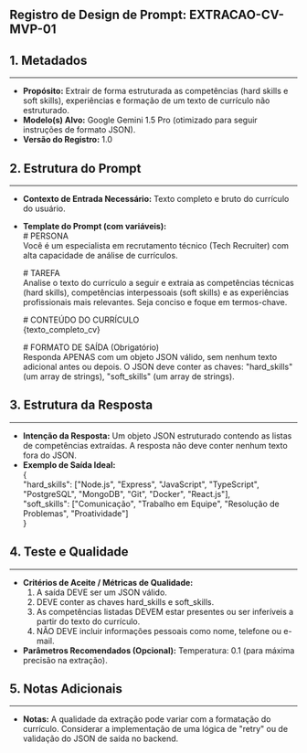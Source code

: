 ## Registro de Design de Prompt: EXTRACAO-CV-MVP-01
## 1\. Metadados
---
* **Propósito:** Extrair de forma estruturada as competências (hard skills e soft skills), experiências e formação de um texto de currículo não estruturado.  
* **Modelo(s) Alvo:** Google Gemini 1.5 Pro (otimizado para seguir instruções de formato JSON).  
* **Versão do Registro:** 1.0

## 2\. Estrutura do Prompt
---
* **Contexto de Entrada Necessário:** Texto completo e bruto do currículo do usuário.  
* **Template do Prompt (com variáveis):**  
  \# PERSONA  
  Você é um especialista em recrutamento técnico (Tech Recruiter) com alta capacidade de análise de currículos.

  \# TAREFA  
  Analise o texto do currículo a seguir e extraia as competências técnicas (hard skills), competências interpessoais (soft skills) e as experiências profissionais mais relevantes. Seja conciso e foque em termos-chave.

  \# CONTEÚDO DO CURRÍCULO  
  {texto\_completo\_cv}

  \# FORMATO DE SAÍDA (Obrigatório)  
  Responda APENAS com um objeto JSON válido, sem nenhum texto adicional antes ou depois. O JSON deve conter as chaves: "hard\_skills" (um array de strings), "soft\_skills" (um array de strings).

## 3\. Estrutura da Resposta
---
* **Intenção da Resposta:** Um objeto JSON estruturado contendo as listas de competências extraídas. A resposta não deve conter nenhum texto fora do JSON.  
* **Exemplo de Saída Ideal:**  
  {  
    "hard\_skills": \["Node.js", "Express", "JavaScript", "TypeScript", "PostgreSQL", "MongoDB", "Git", "Docker", "React.js"\],  
    "soft\_skills": \["Comunicação", "Trabalho em Equipe", "Resolução de Problemas", "Proatividade"\]  
  }

## 4\. Teste e Qualidade
---
* **Critérios de Aceite / Métricas de Qualidade:**  
  1. A saída DEVE ser um JSON válido.  
  2. DEVE conter as chaves hard\_skills e soft\_skills.  
  3. As competências listadas DEVEM estar presentes ou ser inferíveis a partir do texto do currículo.  
  4. NÃO DEVE incluir informações pessoais como nome, telefone ou e-mail.  
* **Parâmetros Recomendados (Opcional):** Temperatura: 0.1 (para máxima precisão na extração).

## 5\. Notas Adicionais
---
* **Notas:** A qualidade da extração pode variar com a formatação do currículo. Considerar a implementação de uma lógica de "retry" ou de validação do JSON de saída no backend.